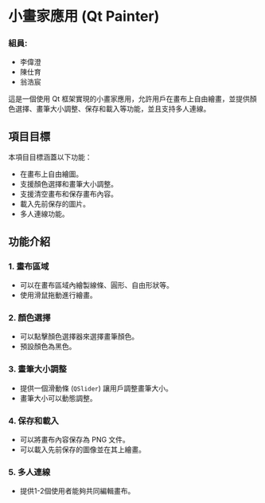 # 小畫家應用 (Qt Painter)

### 組員:
- 李偉澄
- 陳仕育
- 翁浩宸

這是一個使用 Qt 框架實現的小畫家應用，允許用戶在畫布上自由繪畫，並提供顏色選擇、畫筆大小調整、保存和載入等功能，並且支持多人連線。

## 項目目標

本項目目標涵蓋以下功能：

- 在畫布上自由繪圖。
- 支援顏色選擇和畫筆大小調整。
- 支援清空畫布和保存畫布內容。
- 載入先前保存的圖片。
- 多人連線功能。

## 功能介紹

### 1. 畫布區域
- 可以在畫布區域內繪製線條、圓形、自由形狀等。
- 使用滑鼠拖動進行繪畫。

### 2. 顏色選擇
- 可以點擊顏色選擇器來選擇畫筆顏色。
- 預設顏色為黑色。

### 3. 畫筆大小調整
- 提供一個滑動條 (`QSlider`) 讓用戶調整畫筆大小。
- 畫筆大小可以動態調整。

### 4. 保存和載入
- 可以將畫布內容保存為 PNG 文件。
- 可以載入先前保存的圖像並在其上繪畫。

### 5. 多人連線
- 提供1-2個使用者能夠共同編輯畫布。

